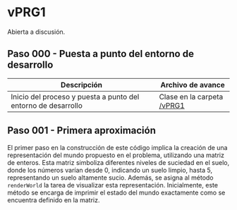 # vPRG1

Abierta a discusión.

## Paso 000 - Puesta a punto del entorno de desarrollo

|Descripción|Archivo de avance|
|-|-|
Inicio del proceso y puesta a punto del entorno de desarrollo|Clase []() en la carpeta [/vPRG1](/)

## Paso 001 - Primera aproximación

El primer paso en la construcción de este código implica la creación de una representación del mundo propuesto en el problema, utilizando una matriz de enteros. Esta matriz simboliza diferentes niveles de suciedad en el suelo, donde los números varían desde 0, indicando un suelo limpio, hasta 5, representando un suelo altamente sucio. Además, se asigna al método `renderWorld` la tarea de visualizar esta representación. Inicialmente, este método se encarga de imprimir el estado del mundo exactamente como se encuentra definido en la matriz.
